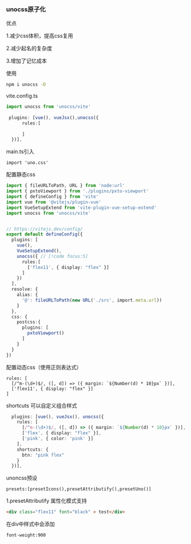 ### unocss原子化

优点

1.减少css体积，提高css复用

2.减少起名的复杂度

3.增加了记忆成本

使用

```cmd
npm i unocss -D
```

vite.config.ts

```ts
import unocss from 'unocss/vite'
 
 plugins: [vue(), vueJsx(),unocss({
      rules:[
        
      ]
  })],
```

main.ts引入

```
import 'uno.css'
```

配置静态css

```ts
import { fileURLToPath, URL } from 'node:url'
import { pxtoViewport } from './plugins/pxto-viewport'
import { defineConfig } from 'vite'
import vue from '@vitejs/plugin-vue'
import VueSetupExtend from 'vite-plugin-vue-setup-extend'
import unocss from 'unocss/vite'


// https://vitejs.dev/config/
export default defineConfig({
  plugins: [
    vue(),
    VueSetupExtend(),
    unocss({ // [!code focus:5]
      rules:[
        ['flex11', { display: "flex" }]
      ]
    })
  ],
  resolve: {
    alias: {
      '@': fileURLToPath(new URL('./src', import.meta.url))
    }
  },
  css: {
    postcss:{
      plugins: [
        pxtoViewport()
      ]
    }
  }
})

```

配置动态css（使用正则表达式）

```
rules: [
  [/^m-(\d+)$/, ([, d]) => ({ margin: `${Number(d) * 10}px` })],
  ['flex11', { display: "flex" }]
]
```

shortcuts 可以自定义组合样式

```ts
  plugins: [vue(), vueJsx(), unocss({
    rules: [
      [/^m-(\d+)$/, ([, d]) => ({ margin: `${Number(d) * 10}px` })],
      ['flex', { display: "flex" }],
      ['pink', { color: 'pink' }]
    ],
    shortcuts: {
      btn: "pink flex"
    }
  })],
```

unoncss预设

```
presets:[presetIcons(),presetAttributify(),presetUno()]
```

1.presetAttributify 属性化模式支持

```html
<div class="flex11" font="black" > test</div>
```

在div中样式中会添加

```
font-weight:900
```

